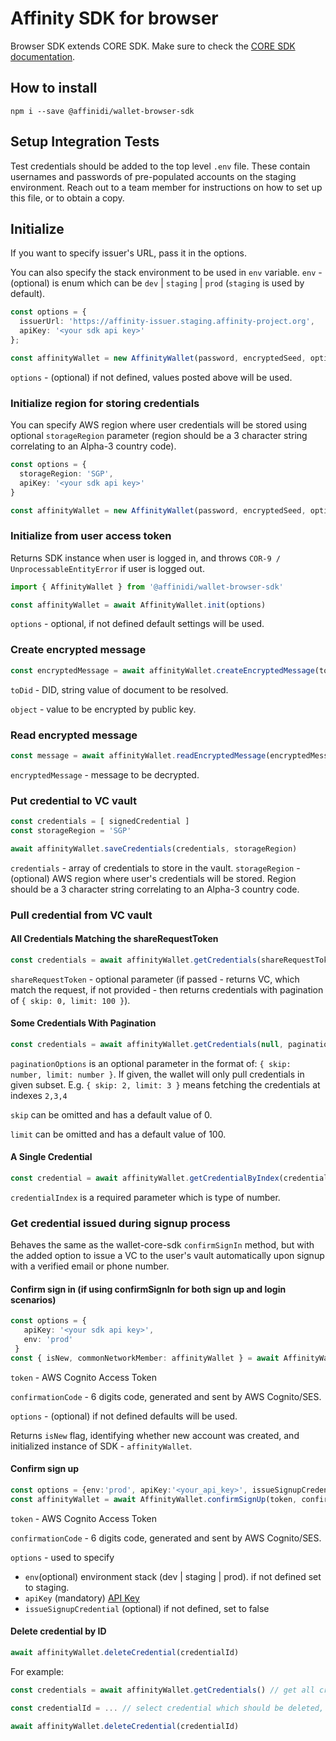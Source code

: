 # Affinity SDK for browser

Browser SDK extends CORE SDK. Make sure to check the [CORE SDK documentation](https://www.npmjs.com/package/@affinidi/wallet-core-sdk).

## How to install

```shell script
npm i --save @affinidi/wallet-browser-sdk
```

## Setup Integration Tests

Test credentials should be added to the top level `.env` file. These contain usernames and passwords of pre-populated accounts on the staging environment. Reach out to a team member for instructions on how to set up this file, or to obtain a copy.

## Initialize

If you want to specify issuer's URL, pass it in the options.

You can also specify the stack environment to be used in `env` variable.
`env` - (optional) is enum which can be `dev` | `staging` | `prod` (`staging` is used by default).

```ts
const options = {
  issuerUrl: 'https://affinity-issuer.staging.affinity-project.org',
  apiKey: '<your sdk api key>'
};

const affinityWallet = new AffinityWallet(password, encryptedSeed, options)
```

`options` - (optional) if not defined, values posted above will be used.

### Initialize region for storing credentials

You can specify AWS region where user credentials will be stored using optional
`storageRegion` parameter (region should be a 3 character string correlating to
an Alpha-3 country code).

```ts
const options = {
  storageRegion: 'SGP',
  apiKey: '<your sdk api key>'
}

const affinityWallet = new AffinityWallet(password, encryptedSeed, options)
```

### Initialize from user access token

Returns SDK instance when user is logged in, and throws
`COR-9 / UnprocessableEntityError` if user is logged out.

```ts
import { AffinityWallet } from '@affinidi/wallet-browser-sdk'

const affinityWallet = await AffinityWallet.init(options)
```

`options` - optional, if not defined default settings will be used.

### Create encrypted message

```ts
const encryptedMessage = await affinityWallet.createEncryptedMessage(toDid, object)
```

`toDid` - DID, string value of document to be resolved.

`object` - value to be encrypted by public key.

### Read encrypted message

```ts
const message = await affinityWallet.readEncryptedMessage(encryptedMessage)
```

`encryptedMessage` - message to be decrypted.

### Put credential to VC vault

```ts
const credentials = [ signedCredential ]
const storageRegion = 'SGP'

await affinityWallet.saveCredentials(credentials, storageRegion)
```

`credentials` - array of credentials to store in the vault.
`storageRegion` - (optional) AWS region where user's credentials will be stored.
Region should be a 3 character string correlating to an Alpha-3 country code.

### Pull credential from VC vault

#### All Credentials Matching the shareRequestToken
```ts
const credentials = await affinityWallet.getCredentials(shareRequestToken)
```

`shareRequestToken` - optional parameter (if passed - returns VC,
which match the request, if not provided - then returns credentials with pagination of `{ skip: 0, limit: 100 }`).

#### Some Credentials With Pagination
```ts
const credentials = await affinityWallet.getCredentials(null, paginationOptions)
```

`paginationOptions` is an optional parameter in the format of: `{ skip: number, limit: number }`. If given, the wallet will only pull credentials in given subset. E.g. `{ skip: 2, limit: 3 }` means fetching the credentials at indexes `2,3,4`

`skip` can be omitted and has a default value of 0.

`limit` can be omitted and has a default value of 100.

#### A Single Credential
```ts
const credential = await affinityWallet.getCredentialByIndex(credentialIndex)
```

`credentialIndex` is a required parameter which is type of number.

### Get credential issued during signup process

Behaves the same as the wallet-core-sdk `confirmSignIn` method, but with the added option to issue a VC to the user's vault automatically upon signup with a verified email or phone number.

#### Confirm sign in (if using confirmSignIn for both sign up and login scenarios)

```ts
const options = { 
   apiKey: '<your sdk api key>',
   env: 'prod'
 }
const { isNew, commonNetworkMember: affinityWallet } = await AffinityWallet.confirmSignIn(token, confirmationCode, options)
```

`token` - AWS Cognito Access Token

`confirmationCode` - 6 digits code, generated and sent by AWS Cognito/SES.

`options` - (optional) if not defined defaults will be used.

Returns `isNew` flag, identifying whether new account was created, and
initialized instance of SDK - `affinityWallet`.

#### Confirm sign up

```ts
const options = {env:'prod', apiKey:'<your_api_key>', issueSignupCredential: true}
const affinityWallet = await AffinityWallet.confirmSignUp(token, confirmationCode, options)
```

`token` - AWS Cognito Access Token

`confirmationCode` - 6 digits code, generated and sent by AWS Cognito/SES.

`options` - used to specify  
   * `env`(optional) environment stack (dev | staging | prod). if not defined set to staging. 
   * `apiKey` (mandatory) [API Key](https://github.com/affinityproject/affinidi-core-sdk/tree/master/sdk/core#create-api-key) 
   * `issueSignupCredential` (optional) if not defined, set to false



#### Delete credential by ID

```ts
await affinityWallet.deleteCredential(credentialId)
```

For example:

```ts
const credentials = await affinityWallet.getCredentials() // get all credentials

const credentialId = ... // select credential which should be deleted, f.e `claimId:12345678`

await affinityWallet.deleteCredential(credentialId)
```
